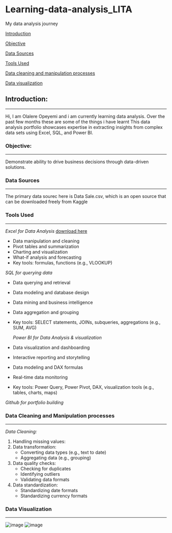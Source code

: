 # Learning-data-analysis_LITA
My data analysis journey

[Introduction](#Introduction)

[Objective](#Objective)

[Data Sources](#Data-Sources)

[Tools Used](#Tools-Used)

[Data cleaning and manipulation processes](#Data-cleaning-and-manipulation-processes)

[Data visualization](#Data-visualization)

## Introduction:
---
Hi, I am Olalere Opeyemi and i am currently learning data analysis. Over the past few months these are some of the things i have learnt
This data analysis portfolio showcases expertise in extracting insights from complex data sets using Excel, SQL, and Power BI.
  
### Objective:
---
Demonstrate ability to drive business decisions through data-driven solutions.

### Data Sources
---
The primary data sourec here is Data Sale.csv, which is an open source that can be downloaded freely from Kaggle

### Tools Used
---
 *Excel for Data Analysis* [download here](https://www.microsoft.com)

- Data manipulation and cleaning
- Pivot tables and summarization
- Charting and visualization
- What-if analysis and forecasting
- Key tools: formulas, functions (e.g., VLOOKUP)

*SQL for querying data*

- Data querying and retrieval
- Data modeling and database design
- Data mining and business intelligence
- Data aggregation and grouping
- Key tools: SELECT statements, JOINs, subqueries, aggregations (e.g., SUM, AVG)

  *Power BI for Data Analysis & visualization*

- Data visualization and dashboarding
- Interactive reporting and storytelling
- Data modeling and DAX formulas
- Real-time data monitoring
- Key tools: Power Query, Power Pivot, DAX, visualization tools (e.g., tables, charts, maps)

 *Github for portfolio building*

 ### Data Cleaning and Manipulation processes
 ---
 *Data Cleaning:*

1. Handling missing values:
2. Data transformation:
    - Converting data types (e.g., text to date)
    - Aggregating data (e.g., grouping)
3. Data quality checks:
    - Checking for duplicates
    - Identifying outliers
    - Validating data formats
4. Data standardization:
    - Standardizing date formats
    - Standardizing currency formats

 ### Data Visualization
 ---
![image](https://github.com/user-attachments/assets/0bbefe4c-40ad-4513-9c2d-6c6cd43e97fa)
![image](https://github.com/user-attachments/assets/b4d180a7-2314-4d59-9df5-e7b7cb38ffaf)

